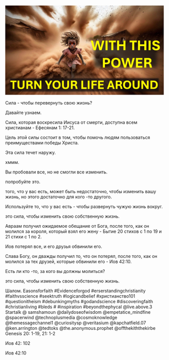 ![Video cover image](../cover.jpg "cover photo")

Сила - чтобы перевернуть свою жизнь?

Давайте узнаем.

Сила, которая воскресила Иисуса от смерти, доступна всем христианам - Ефесянам 1: 17-21.

Цель этой силы состоит в том, чтобы помочь людям пользоваться преимуществами победы Христа.

Эта сила течет наружу.

хммм.

Вы пробовали все, но не смогли все изменить.

попробуйте это.

того, что у вас есть, может быть недостаточно, чтобы изменить вашу жизнь, но этого достаточно для кого -то другого.

Используйте то, что у вас есть - чтобы развернуть чужую жизнь вокруг.

это сила, чтобы изменить свою собственную жизнь.

Авраам получил ожидаемое обещание от Бога, после того, как он молился за короля, который взял его жену - Бытие 20 стихов с 1 по 19 и 21 стихи с 1 по 2.

Иов потерял все, и его друзья обвинили его.

Слава Богу, он дважды получил то, что он потерял, после того, как он молился за тех друзей, которые обвинили его - Иов 42:10.

Есть ли кто -то, за кого вы должны молиться?

это сила, чтобы изменить свою собственную жизнь.

Шалом.   Easonsforfaith #Evidenceforgod #erserstandingchristianity #faithvsscience #seektruth #logicandbelief #христианство101 #questionitheism #debunkingmyths #godandscience #discoveringfaith #christianliving #bleds # #inspiration #beyondthephycal @live.above.3 Startalk @ samshamoun @dailydoseofwisdom @empetatice_mindfine @spacerwind @technoplusmedia @cosmoknowledge @themessagechannel1 @curiositysp @veritasium @kapchatfield.07 @ken.arrington @tedtoks @the.anonymous.prophet @offthekiththekirbe              Genesis 20: 1-19, 21: 1-2


Иов 42: 102

Иов 42:10



